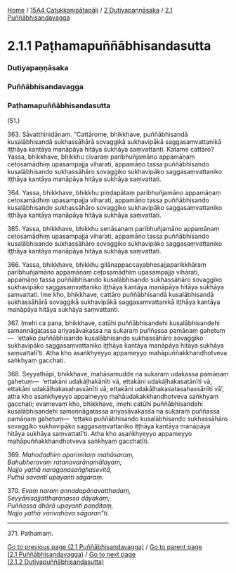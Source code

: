 
[Home](/) / [15A4 Catukkanipātapāḷi](../../../15A4.md) / [2 Dutiyapaṇṇāsaka](../../2.md) / [2.1 Puññābhisandavagga](../2.1.md)

# 2.1.1 Paṭhamapuññābhisandasutta

### Dutiyapaṇṇāsaka

### Puññābhisandavagga

### Paṭhamapuññābhisandasutta

(51.)

363\. Sāvatthinidānaṃ. “Cattārome, bhikkhave, puññābhisandā kusalābhisandā sukhassāhārā sovaggikā sukhavipākā saggasaṃvattanikā iṭṭhāya kantāya manāpāya hitāya sukhāya saṃvattanti. Katame cattāro? Yassa, bhikkhave, bhikkhu cīvaraṃ paribhuñjamāno appamāṇaṃ cetosamādhiṃ upasampajja viharati, appamāṇo tassa puññābhisando kusalābhisando sukhassāhāro sovaggiko sukhavipāko saggasaṃvattaniko iṭṭhāya kantāya manāpāya hitāya sukhāya saṃvattati.

364\. Yassa, bhikkhave, bhikkhu piṇḍapātaṃ paribhuñjamāno appamāṇaṃ cetosamādhiṃ upasampajja viharati, appamāṇo tassa puññābhisando kusalābhisando sukhassāhāro sovaggiko sukhavipāko saggasaṃvattaniko iṭṭhāya kantāya manāpāya hitāya sukhāya saṃvattati.

365\. Yassa, bhikkhave, bhikkhu senāsanaṃ paribhuñjamāno appamāṇaṃ cetosamādhiṃ upasampajja viharati, appamāṇo tassa puññābhisando kusalābhisando sukhassāhāro sovaggiko sukhavipāko saggasaṃvattaniko iṭṭhāya kantāya manāpāya hitāya sukhāya saṃvattati.

366\. Yassa, bhikkhave, bhikkhu gilānappaccayabhesajjaparikkhāraṃ paribhuñjamāno appamāṇaṃ cetosamādhiṃ upasampajja viharati, appamāṇo tassa puññābhisando kusalābhisando sukhassāhāro sovaggiko sukhavipāko saggasaṃvattaniko iṭṭhāya kantāya manāpāya hitāya sukhāya saṃvattati. Ime kho, bhikkhave, cattāro puññābhisandā kusalābhisandā sukhassāhārā sovaggikā sukhavipākā saggasaṃvattanikā iṭṭhāya kantāya manāpāya hitāya sukhāya saṃvattanti.

367\. Imehi ca pana, bhikkhave, catūhi puññābhisandehi kusalābhisandehi samannāgatassa ariyasāvakassa na sukaraṃ puññassa pamāṇaṃ gahetuṃ—  ‘ettako puññābhisando kusalābhisando sukhassāhāro sovaggiko sukhavipāko saggasaṃvattaniko iṭṭhāya kantāya manāpāya hitāya sukhāya saṃvattatī’ti. Atha kho asaṅkhyeyyo appameyyo mahāpuññakkhandhotveva saṅkhyaṃ gacchati.

368\. Seyyathāpi, bhikkhave, mahāsamudde na sukaraṃ udakassa pamāṇaṃ gahetuṃ—  ‘ettakāni udakāḷhakānīti vā, ettakāni udakāḷhakasatānīti vā, ettakāni udakāḷhakasahassānīti vā, ettakāni udakāḷhakasatasahassānīti vā’, atha kho asaṅkhyeyyo appameyyo mahāudakakkhandhotveva saṅkhyaṃ gacchati; evamevaṃ kho, bhikkhave, imehi catūhi puññābhisandehi kusalābhisandehi samannāgatassa ariyasāvakassa na sukaraṃ puññassa pamāṇaṃ gahetuṃ—  ‘ettako puññābhisando kusalābhisando sukhassāhāro sovaggiko sukhavipāko saggasaṃvattaniko iṭṭhāya kantāya manāpāya hitāya sukhāya saṃvattatī’ti. Atha kho asaṅkhyeyyo appameyyo mahāpuññakkhandhotveva saṅkhyaṃ gacchatīti.

369\. _Mahodadhiṃ aparimitaṃ mahāsaraṃ,_  
_Bahubheravaṃ ratanavarānamālayaṃ;_  
_Najjo yathā naragaṇasaṅghasevitā,_  
_Puthū savantī upayanti sāgaraṃ._  


370\. _Evaṃ naraṃ annadapānavatthadaṃ,_  
_Seyyānisajjattharaṇassa dāyakaṃ;_  
_Puññassa dhārā upayanti paṇḍitaṃ,_  
_Najjo yathā vārivahāva sāgaran”ti._  


---

371\. Paṭhamaṃ.



[Go to previous page (2.1 Puññābhisandavagga)](../2.1.md) / [Go to parent page (2.1 Puññābhisandavagga)](../2.1.md) / [Go to next page (2.1.2 Dutiyapuññābhisandasutta)](2.1.2.md)


